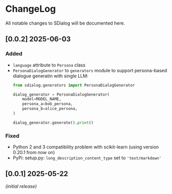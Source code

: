 # ChangeLog

All notable changes to SDialog will be documented here.

## [0.0.2] 2025-06-03

### Added
- `language` attribute to `Persona` class
- `PersonaDialogGenerator` to `generators` module to support persona-based dialogue generatin with single LLM:
  ```python
  from sdialog.generators import PersonaDialogGenerator

  dialog_generator = PersonaDialogGenerator(
      model=MODEL_NAME,
      persona_a=bob_persona,
      persona_b=alice_persona,
  )

  dialog_generator.generate().print()
  ```

### Fixed
- Python 2 and 3 compatibility problem with scikit-learn (using version 0.20.1 from now on)
- PyPi: setup.py: `long_description_content_type` set to `'text/markdown'`


## [0.0.1] 2025-05-22

_(initial release)_